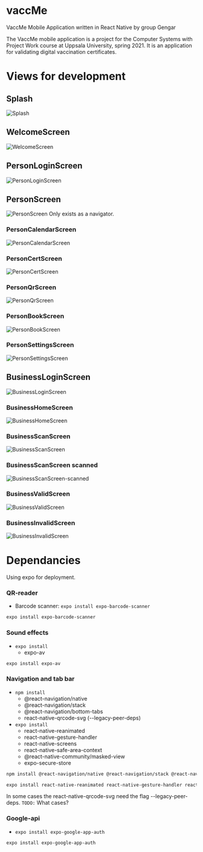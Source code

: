 # vaccMe

VaccMe Mobile Application written in React Native by group Gengar

The VaccMe mobile application is a project for the Computer Systems with Project Work course at Uppsala University, spring 2021. It is an application for validating digital vaccination certificates.

# Views for development

## Splash

![Splash](./media/Splash.png)

## WelcomeScreen

![WelcomeScreen](./media/WelcomeScreen.png)

## PersonLoginScreen

![PersonLoginScreen](./media/PersonLoginScreen.png)

## PersonScreen

![PersonScreen](./media/PersonScreen.png)
Only exists as a navigator.

### PersonCalendarScreen

![PersonCalendarScreen](./media/PersonCalendarScreen.png)

### PersonCertScreen

![PersonCertScreen](./media/PersonCertScreen.png)

### PersonQrScreen

![PersonQrScreen](./media/PersonQrScreen.png)

### PersonBookScreen

![PersonBookScreen](./media/PersonBookScreen.png)

### PersonSettingsScreen

![PersonSettingsScreen](./media/PersonSettingsScreen.png)

## BusinessLoginScreen

![BusinessLoginScreen](./media/BusinessLoginScreen.png)

### BusinessHomeScreen

![BusinessHomeScreen](./media/BusinessHomeScreen.png)

### BusinessScanScreen

![BusinessScanScreen](./media/BusinessScanScreen.png)

### BusinessScanScreen scanned

![BusinessScanScreen-scanned](./media/BusinessScanScreen-scanned.png)

### BusinessValidScreen

![BusinessValidScreen](./media/BusinessValidScreen.png)

### BusinessInvalidScreen

![BusinessInvalidScreen](./media/BusinessInvalidScreen.png)

# Dependancies

Using expo for deployment.

### QR-reader

-   Barcode scanner: `expo install expo-barcode-scanner`

```bash
expo install expo-barcode-scanner
```

### Sound effects

-   `expo install`
    -   expo-av

```bash
expo install expo-av
```

### Navigation and tab bar

-   `npm install`
    -   @react-navigation/native
    -   @react-navigation/stack
    -   @react-navigation/bottom-tabs
    -   react-native-qrcode-svg (--legacy-peer-deps)
-   `expo install`
    -   react-native-reanimated
    -   react-native-gesture-handler
    -   react-native-screens
    -   react-native-safe-area-context
    -   @react-native-community/masked-view
    -   expo-secure-store

```bash
npm install @react-navigation/native @react-navigation/stack @react-navigation/bottom-tabs
```

```bash
expo install react-native-reanimated react-native-gesture-handler react-native-screens react-native-safe-area-context @react-native-community/masked-view expo-secure-store react-native-qrcode-svg expo-av
```

In some cases the react-native-qrcode-svg need the flag --legacy-peer-deps.
`TODO:` What cases?

### Google-api

-   `expo install expo-google-app-auth`

```bash
expo install expo-google-app-auth
```
